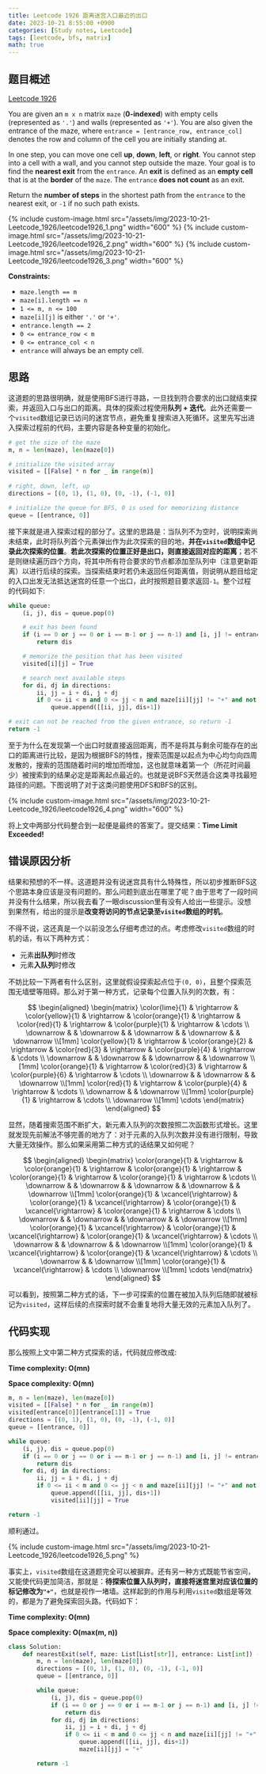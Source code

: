 ```yaml
---
title: Leetcode 1926 距离迷宫入口最近的出口
date: 2023-10-21 8:55:00 +0900
categories: [Study notes, Leetcode]
tags: [leetcode, bfs, matrix]
math: true
---
```


## 题目概述

[Leetcode 1926](https://leetcode.com/problems/nearest-exit-from-entrance-in-maze/)

You are given an `m x n` matrix `maze` (**0-indexed**) with empty cells (represented as `'.'`) and walls (represented as `'+'`). You are also given the entrance of the maze, where `entrance = [entrance_row, entrance_col]` denotes the row and column of the cell you are initially standing at.

In one step, you can move one cell **up**, **down**, **left**, or **right**. You cannot step into a cell with a wall, and you cannot step outside the maze. Your goal is to find the **nearest exit** from the `entrance`. An **exit** is defined as an **empty cell** that is at the **border** of the `maze`. The `entrance` **does not count** as an exit.

Return the **number of steps** in the shortest path from the `entrance` to the nearest exit, or `-1` if no such path exists.

{% include custom-image.html src="/assets/img/2023-10-21-Leetcode_1926/leetcode1926_1.png" width="600" %}
{% include custom-image.html src="/assets/img/2023-10-21-Leetcode_1926/leetcode1926_2.png" width="600" %}
{% include custom-image.html src="/assets/img/2023-10-21-Leetcode_1926/leetcode1926_3.png" width="600" %}

**Constraints:**
- `maze.length == m`
- `maze[i].length == n`
- `1 <= m, n <= 100`
- `maze[i][j]` is either `'.'` or `'+'`.
- `entrance.length == 2`
- `0 <= entrance_row < m`
- `0 <= entrance_col < n`
- `entrance` will always be an empty cell.

## 思路
这道题的思路很明确，就是使用BFS进行寻路，一旦找到符合要求的出口就结束探索，并返回入口与出口的距离。具体的探索过程使用**队列 + 迭代**。此外还需要一个`visited`数组记录已访问的迷宫节点，避免重复搜索进入死循环。这里先写出进入探索过程前的代码，主要内容是各种变量的初始化。

```python         
# get the size of the maze      
m, n = len(maze), len(maze[0])  

# initialize the visited array  
visited = [[False] * n for _ in range(m)]
        
# right, down, left, up 
directions = [(0, 1), (1, 0), (0, -1), (-1, 0)]

# initialize the queue for BFS, 0 is used for memorizing distance
queue = [[entrance, 0]]
```
接下来就是进入探索过程的部分了。这里的思路是：当队列不为空时，说明探索尚未结束，此时将队列首个元素弹出作为此次探索的目的地，**并在`visited`数组中记录此次探索的位置**。**若此次探索的位置正好是出口，则直接返回对应的距离**；若不是则继续遍历四个方向，将其中所有符合要求的节点都添加至队列中（注意更新距离）以进行后续的探索。当探索结束时若仍未返回任何距离值，则说明从题目给定的入口出发无法抵达迷宫的任意一个出口，此时按照题目要求返回`-1`。整个过程的代码如下:

```python
while queue:
	(i, j), dis = queue.pop(0)

	# exit has been found
	if (i == 0 or j == 0 or i == m-1 or j == n-1) and [i, j] != entrance:
		return dis

	# memorize the position that has been visited
	visited[i][j] = True

	# search next available steps
	for di, dj in directions:
		ii, jj = i + di, j + dj
		if 0 <= ii < m and 0 <= jj < n and maze[ii][jj] != "+" and not visited[ii][jj]:
			queue.append([[ii, jj], dis+1])

# exit can not be reached from the given entrance, so return -1
return -1
```

至于为什么在发现第一个出口时就直接返回距离，而不是将其与剩余可能存在的出口的距离进行比较，是因为根据BFS的特性，搜索范围是以起点为中心均匀向四周发散的，搜索的范围随着时间的增加而增加，这也就意味着第一个（所花时间最少）被搜索到的结果必定是距离起点最近的。也就是说BFS天然适合这类寻找最短路径的问题。下图说明了对于这类问题使用DFS和BFS的区别。

{% include custom-image.html src="/assets/img/2023-10-21-Leetcode_1926/leetcode1926_4.png" width="600" %}

将上文中两部分代码整合到一起便是最终的答案了。提交结果：**Time Limit Exceeded!**

## 错误原因分析

结果和预想的不一样。这道题并没有说迷宫具有什么特殊性，所以初步推断BFS这个思路本身应该是没有问题的。那么问题到底出在哪里了呢？由于思考了一段时间并没有什么结果，所以我去看了一眼discussion里有没有人给出一些提示。没想到果然有，给出的提示是**改变将访问的节点记录至`visited`数组的时机**。

不得不说，这还真是一个以前没怎么仔细考虑过的点。考虑修改`visited`数组的时机的话，有以下两种方式：
- 元素**出队列**时修改
- 元素**入队列**时修改

不妨比较一下两者有什么区别，这里就假设探索起点位于`(0, 0)`，且整个探索范围无墙壁等阻碍。那么对于第一种方式，记录每个位置入队列的次数，有：

$$
\begin{aligned}
	\begin{matrix}
		\color{lime}{1} & \rightarrow & \color{yellow}{1} & \rightarrow & \color{orange}{1} & \rightarrow & \color{red}{1} & \rightarrow & \color{purple}{1} & \rightarrow & \cdots
		\\
		\downarrow & & \downarrow & & \downarrow & & \downarrow & & \downarrow
		\\[1mm]
		\color{yellow}{1} & \rightarrow & \color{orange}{2} & \rightarrow & \color{red}{3} & \rightarrow & \color{purple}{4} & \rightarrow & \cdots
		\\
		\downarrow & & \downarrow & & \downarrow & & \downarrow
		\\[1mm]
		\color{orange}{1} & \rightarrow & \color{red}{3} & \rightarrow & \color{purple}{6} & \rightarrow & \cdots
		\\
		\downarrow & & \downarrow & & \downarrow
		\\[1mm]
		\color{red}{1} & \rightarrow & \color{purple}{4} & \rightarrow & \cdots
		\\
		\downarrow & & \downarrow
		\\[1mm]
		\color{purple}{1} & \rightarrow & \cdots
		\\
		\downarrow
		\\[1mm]
		\cdots
	\end{matrix}
\end{aligned}
$$

显然，随着搜索范围不断扩大，新元素入队列的次数按照二次函数形式增长。这里就发现先前解法不够完善的地方了：对于元素的入队列次数并没有进行限制，导致大量无效操作。那么如果采用第二种方式的话结果又如何呢？

$$
\begin{aligned}
	\begin{matrix}
		\color{orange}{1} & \rightarrow & \color{orange}{1} & \rightarrow & \color{orange}{1} & \rightarrow & \color{orange}{1} & \rightarrow & \color{orange}{1} & \rightarrow & \cdots
		\\
		\downarrow & & \downarrow & & \downarrow & & \downarrow & & \downarrow
		\\[1mm]
		\color{orange}{1} & \xcancel{\rightarrow} & \color{orange}{1} & \xcancel{\rightarrow} & \color{orange}{1} & \xcancel{\rightarrow} & \color{orange}{1} & \rightarrow & \cdots
		\\
		\downarrow & & \downarrow & & \downarrow & & \downarrow
		\\[1mm]
		\color{orange}{1} & \xcancel{\rightarrow} & \color{orange}{1} & \xcancel{\rightarrow} & \color{orange}{1} & \xcancel{\rightarrow} & \cdots
		\\
		\downarrow & & \downarrow & & \downarrow
		\\[1mm]
		\color{orange}{1} & \xcancel{\rightarrow} & \color{orange}{1} & \xcancel{\rightarrow} & \cdots
		\\
		\downarrow & & \downarrow
		\\[1mm]
		\color{orange}{1} & \xcancel{\rightarrow} & \cdots
		\\
		\downarrow
		\\[1mm]
		\cdots
	\end{matrix}
\end{aligned}
$$

可以看到，按照第二种方式的话，下一步可探索的位置在被加入队列后随即就被标记为`visited`，这样后续的点探索时就不会重复地将大量无效的元素加入队列了。

## 代码实现

那么按照上文中第二种方式探索的话，代码就应修改成:

**Time complexity: O(mn)**

**Space complexity: O(mn)**

```python
m, n = len(maze), len(maze[0])
visited = [[False] * n for _ in range(m)]
visited[entrance[0]][entrance[1]] = True
directions = [(0, 1), (1, 0), (0, -1), (-1, 0)]
queue = [[entrance, 0]]

while queue:
	(i, j), dis = queue.pop(0)
	if (i == 0 or j == 0 or i == m-1 or j == n-1) and [i, j] != entrance:
		return dis
	for di, dj in directions:
		ii, jj = i + di, j + dj
		if 0 <= ii < m and 0 <= jj < n and maze[ii][jj] != "+" and not visited[ii][jj]:
			queue.append([[ii, jj], dis+1])
			visited[ii][jj] = True

return -1        
```

顺利通过。

{% include custom-image.html src="/assets/img/2023-10-21-Leetcode_1926/leetcode1926_5.png" %}

事实上，`visited`数组在这道题完全可以被摒弃。还有另一种方式既能节省空间，又能使代码更加简洁，那就是：**待探索位置入队列时，直接将迷宫里对应该位置的标记修改为`"+"`**，也就是视作一堵墙。这样起到的作用与利用`visited`数组是等效的，都是为了避免探索回头路。代码如下：

**Time complexity: O(mn)**

**Space complexity: O(max(m, n))**

```python
class Solution:
    def nearestExit(self, maze: List[List[str]], entrance: List[int]) -> int:
        m, n = len(maze), len(maze[0])
        directions = [(0, 1), (1, 0), (0, -1), (-1, 0)]
        queue = [[entrance, 0]]

        while queue:
            (i, j), dis = queue.pop(0)
            if (i == 0 or j == 0 or i == m-1 or j == n-1) and [i, j] != entrance:
                return dis
            for di, dj in directions:
                ii, jj = i + di, j + dj
                if 0 <= ii < m and 0 <= jj < n and maze[ii][jj] != "+":
                    queue.append([[ii, jj], dis+1])
                    maze[ii][jj] = "+"

        return -1 
```